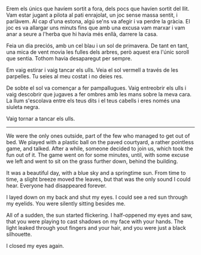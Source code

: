Erem els únics que havíem sortit a fora, dels pocs que havíen sortit del llit. 
Vam estar jugant a pilota al pati enrajolat, un joc sense massa sentit, i parlàvem. Al cap d'una estona, 
algú se'ns va afegir i va perdre la gràcia. El joc es va allargar uns minuts fins que amb una excusa 
vam marxar i vam anar a seure a l'herba que hi havia més enllà, darrere la casa. 
 
Feia un dia preciós, amb un cel blau i un sol de primavera. De tant en tant, una mica de vent 
movia les fulles dels arbres, però aquest era l'únic soroll que sentia. Tothom havia 
desaparegut per sempre. 
 
Em vaig estirar i vaig tancar els ulls. Veia el sol vermell a través de les parpelles. Tu seies 
al meu costat i no deies res. 
 
De sobte el sol va començar a fer pampallugues. Vaig entreobrir els ulls i vaig descobrir que jugaves 
a fer ombres amb les mans sobre la meva cara. La llum s'escolava entre els teus dits i el teus cabells i 
eres només una siuleta negra. 
 
Vaig tornar a tancar els ulls. 
 
--- 
 
We were the only ones outside, part of the few who managed to get out of bed. 
We played with a plastic ball on the paved courtyard, a rather pointless game, and talked. After a while, 
someone decided to join us, which took the fun out of it. The game went on for some minutes, until, with some excuse 
we left and went to sit on the grass further down, behind the building. 
 
It was a beautiful day, with a blue sky and a springtime sun. From time to time, a slight breeze moved the 
leaves, but that was the only sound I could hear. Everyone had disappeared forever. 
 
I layed down on my back and shut my eyes. I could see a red sun through my eyelids. You were silently sitting besides me. 
 
All of a sudden, the sun started flickering. I half-oppened my eyes and saw, that you were playing to cast shadows on my face 
with your hands. The light leaked through yout fingers and your hair, and you were just a black silhouette. 
 
I closed my eyes again. 
 